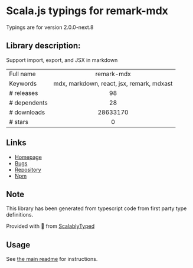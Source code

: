 
# Scala.js typings for remark-mdx

Typings are for version 2.0.0-next.8

## Library description:
Support import, export, and JSX in markdown

|                    |                 |
| ------------------ | :-------------: |
| Full name          | remark-mdx |
| Keywords           | mdx, markdown, react, jsx, remark, mdxast |
| # releases         | 98 |
| # dependents       | 28 |
| # downloads        | 28633170 |
| # stars            | 0 |

## Links
- [Homepage](https://mdxjs.com)
- [Bugs](https://github.com/mdx-js/mdx/issues)
- [Repository](https://github.com/mdx-js/mdx)
- [Npm](https://www.npmjs.com/package/remark-mdx)
    


## Note
This library has been generated from typescript code from first party type definitions.

Provided with :purple_heart: from [ScalablyTyped](https://github.com/oyvindberg/ScalablyTyped)

## Usage
See [the main readme](../../readme.md) for instructions.


